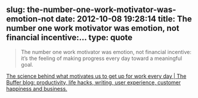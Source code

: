 slug: the-number-one-work-motivator-was-emotion-not
date: 2012-10-08 19:28:14
title: The number one work motivator was emotion, not financial incentive:...
type: quote
---

> The number one work motivator was emotion, not financial incentive: it’s the feeling of making progress every day toward a meaningful goal.

[The science behind what motivates us to get up for work every day | The Buffer blog: productivity, life hacks, writing, user experience, customer happiness and business.](http://blog.bufferapp.com/the-science-of-what-motivates-us-to-get-up-for-work-every-day)
